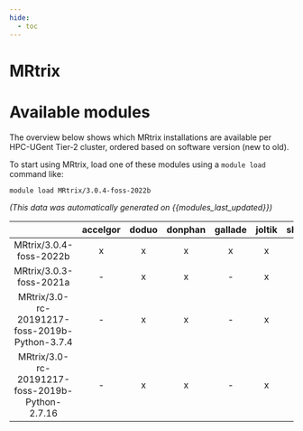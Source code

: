 ```yaml
---
hide:
  - toc
---
```


MRtrix
======

# Available modules


The overview below shows which MRtrix installations are available per HPC-UGent Tier-2 cluster, ordered based on software version (new to old).

To start using MRtrix, load one of these modules using a `module load` command like:

```shell
module load MRtrix/3.0.4-foss-2022b
```

*(This data was automatically generated on {{modules_last_updated}})*  

| |accelgor|doduo|donphan|gallade|joltik|shinx|skitty|
| :---: | :---: | :---: | :---: | :---: | :---: | :---: | :---: |
|MRtrix/3.0.4-foss-2022b|x|x|x|x|x|-|-|
|MRtrix/3.0.3-foss-2021a|-|x|x|-|x|-|-|
|MRtrix/3.0-rc-20191217-foss-2019b-Python-3.7.4|-|x|x|-|x|-|-|
|MRtrix/3.0-rc-20191217-foss-2019b-Python-2.7.16|-|x|x|-|x|-|-|
